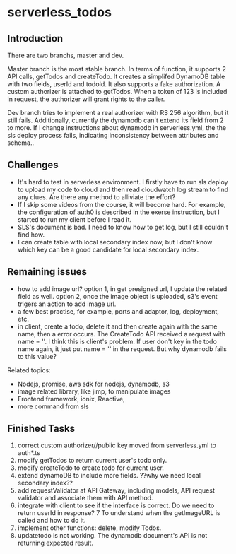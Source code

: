 # serverless_todos

## Introduction
There are two branchs, master and dev.

Master branch is the most stable branch. 
In terms of function, it supports 2 API calls, getTodos and createTodo. It creates a simplifed DynamoDB table with two fields, userId and todoId. It also supports a fake authorization. A custom authorizer is attached to getTodos. When a token of 123 is included in request, the authorizer will grant rights to the caller.


Dev branch tries to implement a real authorizer with RS 256 algorithm, but it still fails. Additionally, currently the dynamodb can't extend its field from 2 to more. If I change instructions about dynamodb in serverless.yml, the the sls deploy process fails, indicating inconsistency between attributes and schema..

## Challenges
* It's hard to test in serverless environment. I firstly have to run sls deploy to upload my code to cloud and then read cloudwatch log stream to find any clues. Are there any method to alliviate the effort?
* If I skip some videos from the course, it will become hard. For example, the configuration of auth0 is described in the exerse instruction, but I started to run my client before I read it. 
* SLS's document is bad. I need to know how to get log, but I still couldn't find how.
* I can create table with local secondary index now, but I don't know which key can be a good candidate for local secondary index.


## Remaining issues

* how to add image url? option 1, in get presigned url, I update the related field as well. option 2, once the image object is uploaded, s3's event trigers an action to add image url.
* a few best practise, for example, ports and adaptor, log, deployment, etc.
* in client, create a todo, delete it and then create again with the same name, then a error occurs. The CreateTodo API received a request with name = ''. I think this is client's problem. If user don't key in the todo name again, it just put name = '' in the request. But why dynamodb fails to this value?

Related topics:
* Nodejs, promise, aws sdk for nodejs, dynamodb, s3 
* image related library, like jimp, to manipulate images
* Frontend framework, ionix, Reactive,
* more command from sls





## Finished Tasks
1) correct custom authorizer//public key moved from serverless.yml to auth*.ts
2) modify getTodos to return current user's todo only.
3) modify createTodo to create todo for current user.
4) extend dynamoDB to include more fields. ??why we need local secondary index??
5) add requestValidator at API Gateway, including models, API request validator and associate them with API method.
6) integrate with client to see if the interface is correct. Do we need to return userId in response?
7 To understand when the getImageURL is called and how to do it.
8) implement other functions: delete, modify Todos.
9) updatetodo is not working. The dynamodb document's API is not returning expected result.

